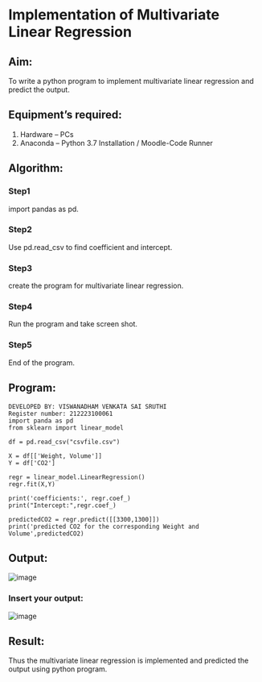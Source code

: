 # Implementation of Multivariate Linear Regression
## Aim:
To write a python program to implement multivariate linear regression and predict the output.
## Equipment’s required:
1.	Hardware – PCs
2.	Anaconda – Python 3.7 Installation / Moodle-Code Runner
## Algorithm:
### Step1
import pandas as pd.

### Step2
Use pd.read_csv to find coefficient and intercept.

### Step3
create the program for multivariate linear regression.

### Step4
Run the program and take screen shot.

### Step5
End of the program.

## Program:
```
DEVELOPED BY: VISWANADHAM VENKATA SAI SRUTHI
Register number: 212223100061
import panda as pd
from sklearn import linear_model

df = pd.read_csv("csvfile.csv")

X = df[['Weight, Volume']]
Y = df['CO2']

regr = linear_model.LinearRegression()
regr.fit(X,Y)

print('coefficients:', regr.coef_)
print("Intercept:",regr.coef_)

predictedCO2 = regr.predict([[3300,1300]])
print('predicted CO2 for the corresponding Weight and Volume',predictedCO2)
```
## Output:
![image](https://github.com/sruthiviswanadham/Multivariate-Linear-Regression/assets/151760421/f2d658c9-455f-4bab-a4fe-e236d5dd775c)

### Insert your output:
![image](https://github.com/sruthiviswanadham/Multivariate-Linear-Regression/assets/151760421/6015005a-6819-4734-ada7-3e0d1a38c7e7)

## Result:
Thus the multivariate linear regression is implemented and predicted the output using python program.
